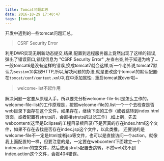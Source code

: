 ```yaml
---
title: Tomcat问题汇总
date: 2016-10-29 17:40:47
tags: [tomcat]
---
```


开发中遇到的一些tomcat问题汇总。

<!--more-->
>   CSRF Security Error

利用DWR实现无刷新动态提交,结果,配置到远程服务器上竟然出现了这样的错误,弹出了错误窗口,错误信息为 "CSRF Security Error" ,左查右查,终于知道为啥了...
一般tomcat6是没有这样的错误,换成tomcat7就会这样,听一个老外说,tomcat7默认为`sessionID`实现HTTP,所以,解决问题的办法,就是更改这个tomcat的默认配置:
在`tomcat/conf/context.xml`中,在<context>中添加属性:<Context useHttpOnly="false">.
重启tomcat就over啦~

>   welcome-list不起作用

解决问题一定要从原理入手，所以要先分析welcome-file-list是怎么工作的。
welcome-file-list的工作原理是，按照welcome-file的.list一个一个去检查是否web目录下面存在这个文件，如果存在，继续下面的工作（或者跳转到index.html页面，或者配置有struts的，会直接struts的过滤工作）.如上例，先去webcontent(这里是Eclipse的工程目录根目录)下是否真的存在index.html这个文件，如果不存在去找是否存在index.jsp这个文件，以此类推。
还要说的是welcome-file不一定是html或者jsp等文件，也可以是直接访问一个action。就像我上面配置的一样，但要注意的是，一定要在webcontent下面建立一个index.action的空文件，然后使用struts配置去跳转，不然web找不到index.action这个文件，会报404错误。



